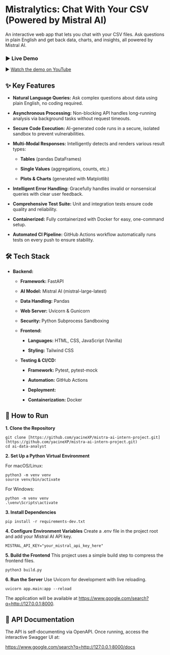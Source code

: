 # Mistralytics:  Chat With Your CSV (Powered by Mistral AI)
An interactive web app that lets you chat with your CSV files. Ask questions in plain English and get back data, charts, and insights, all powered by Mistral AI.

### ► Live Demo
▶️ [Watch the demo on YouTube](https://youtu.be/NRZIzo4MsxE) 

## ✨ Key Features
- **Natural Language Queries:** Ask complex questions about data using plain English, no coding required.

- **Asynchronous Processing:** Non-blocking API handles long-running analysis via background tasks without request timeouts.

- **Secure Code Execution:** AI-generated code runs in a secure, isolated sandbox to prevent vulnerabilities.

- **Multi-Modal Responses:** Intelligently detects and renders various result types:

  - **Tables** (pandas DataFrames)

  - **Single Values** (aggregations, counts, etc.)

  - **Plots & Charts** (generated with Matplotlib)

- **Intelligent Error Handling:** Gracefully handles invalid or nonsensical queries with clear user feedback.

- **Comprehensive Test Suite:** Unit and integration tests ensure code quality and reliability.

- **Containerized:** Fully containerized with Docker for easy, one-command setup.

- **Automated CI Pipeline:** GitHub Actions workflow automatically runs tests on every push to ensure stability.

## 🛠️ Tech Stack
- **Backend:**

  - **Framework:** FastAPI

  - **AI Model:** Mistral AI (mistral-large-latest)

  - **Data Handling:** Pandas

  - **Web Server:** Uvicorn & Gunicorn

  - **Security:** Python Subprocess Sandboxing

  - **Frontend:**

    - **Languages:** HTML, CSS, JavaScript (Vanilla)

    - **Styling:** Tailwind CSS

  - **Testing & CI/CD:**

    - **Framework:** Pytest, pytest-mock

    - **Automation:** GitHub Actions

    - **Deployment:**

    - **Containerization:** Docker

## 🚀 How to Run

**1. Clone the Repository**

```
git clone [https://github.com/yacineXP/mistra-ai-intern-project.git](https://github.com/yacineXP/mistra-ai-intern-project.git)
cd ai-data-analyst
```
**2. Set Up a Python Virtual Environment**

For macOS/Linux:
```
python3 -m venv venv
source venv/bin/activate
```
For Windows:
```
python -m venv venv
.\venv\Scripts\activate
```
**3. Install Dependencies**
```
pip install -r requirements-dev.txt
```
**4. Configure Environment Variables**
Create a .env file in the project root and add your Mistral AI API key.
```
MISTRAL_API_KEY="your_mistral_api_key_here"
```
**5. Build the Frontend**
This project uses a simple build step to compress the frontend files.
```
python3 build.py
```
**6. Run the Server**
Use Uvicorn for development with live reloading.
```
uvicorn app.main:app --reload
```
The application will be available at https://www.google.com/search?q=http://127.0.0.1:8000.

## 📄 API Documentation
The API is self-documenting via OpenAPI. Once running, access the interactive Swagger UI at:

https://www.google.com/search?q=http://127.0.0.1:8000/docs


